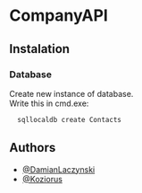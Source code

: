 # CompanyAPI

## Instalation

### Database 
Create new instance of database. \
Write this in cmd.exe:
```bash
  sqllocaldb create Contacts
```
## Authors

- [@DamianLaczynski](https://github.com/DamianLaczynski)
- [@Koziorus](https://github.com/Koziorus)
